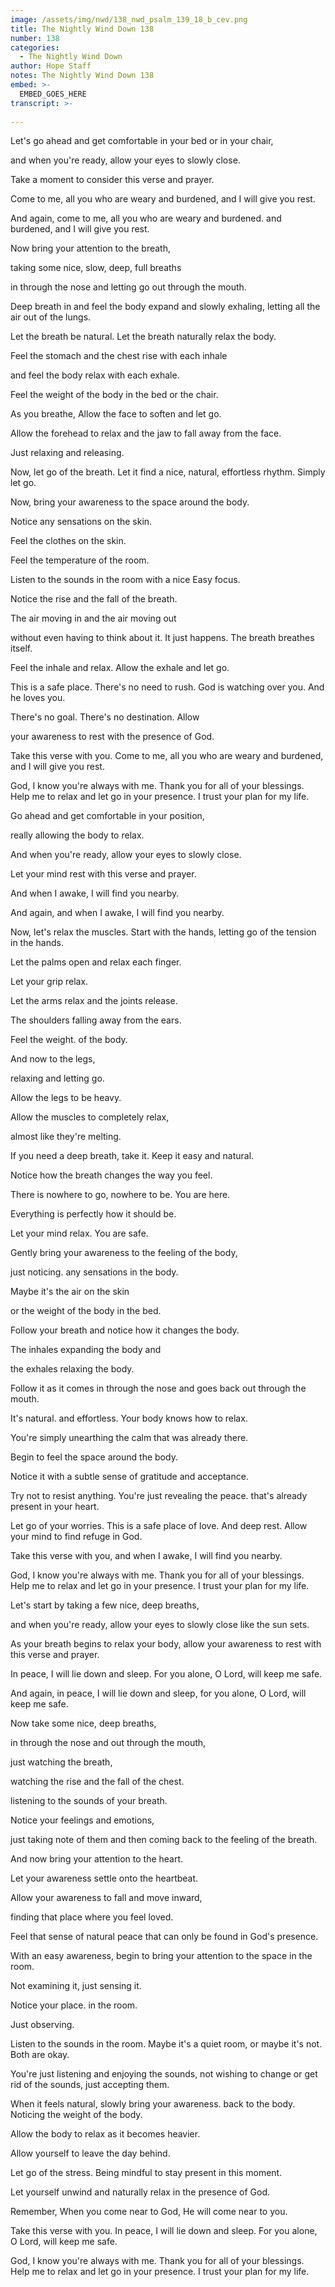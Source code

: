 ```yaml
---
image: /assets/img/nwd/138_nwd_psalm_139_18_b_cev.png
title: The Nightly Wind Down 138
number: 138
categories:
  - The Nightly Wind Down
author: Hope Staff
notes: The Nightly Wind Down 138
embed: >-
  EMBED_GOES_HERE
transcript: >-
  
---
```

Let's go ahead and get comfortable in your bed or in your chair,

and when you're ready, allow your eyes to slowly close.

Take a moment to consider this verse and prayer.

Come to me, all you who are weary and burdened, and I will give you rest.

And again, come to me, all you who are weary and burdened. and burdened, and I will give you rest.

Now bring your attention to the breath,

taking some nice, slow, deep, full breaths

in through the nose and letting go out through the mouth.

Deep breath in and feel the body expand and slowly exhaling, letting all the air out of the lungs.

Let the breath be natural. Let the breath naturally relax the body.

Feel the stomach and the chest rise with each inhale

and feel the body relax with each exhale.

Feel the weight of the body in the bed or the chair.

As you breathe, Allow the face to soften and let go.

Allow the forehead to relax and the jaw to fall away from the face.

Just relaxing and releasing.

Now, let go of the breath. Let it find a nice, natural, effortless rhythm. Simply let go.

Now, bring your awareness to the space around the body.

Notice any sensations on the skin.

Feel the clothes on the skin.

Feel the temperature of the room.

Listen to the sounds in the room with a nice Easy focus.

Notice the rise and the fall of the breath.

The air moving in and the air moving out

without even having to think about it. It just happens. The breath breathes itself.

Feel the inhale and relax. Allow the exhale and let go.

This is a safe place. There's no need to rush. God is watching over you. And he loves you.

There's no goal. There's no destination. Allow

your awareness to rest with the presence of God.

Take this verse with you. Come to me, all you who are weary and burdened, and I will give you rest.

God, I know you're always with me. Thank you for all of your blessings. Help me to relax and let go in your presence. I trust your plan for my life. 


Go ahead and get comfortable in your position,

really allowing the body to relax.

And when you're ready, allow your eyes to slowly close.

Let your mind rest with this verse and prayer.

And when I awake, I will find you nearby.

And again, and when I awake, I will find you nearby.

Now, let's relax the muscles. Start with the hands, letting go of the tension in the hands.

Let the palms open and relax each finger.

Let your grip relax.

Let the arms relax and the joints release.

The shoulders falling away from the ears.

Feel the weight. of the body.

And now to the legs,

relaxing and letting go.

Allow the legs to be heavy.

Allow the muscles to completely relax,

almost like they're melting.

If you need a deep breath, take it. Keep it easy and natural.

Notice how the breath changes the way you feel.

There is nowhere to go, nowhere to be. You are here.

Everything is perfectly how it should be.

Let your mind relax. You are safe.

Gently bring your awareness to the feeling of the body,

just noticing. any sensations in the body.

Maybe it's the air on the skin

or the weight of the body in the bed.

Follow your breath and notice how it changes the body.

The inhales expanding the body and

the exhales relaxing the body.

Follow it as it comes in through the nose and goes back out through the mouth.

It's natural. and effortless. Your body knows how to relax.

You're simply unearthing the calm that was already there.

Begin to feel the space around the body.

Notice it with a subtle sense of gratitude and acceptance.

Try not to resist anything. You're just revealing the peace. that's already present in your heart.

Let go of your worries. This is a safe place of love. And deep rest. Allow your mind to find refuge in God.

Take this verse with you, and when I awake, I will find you nearby.

God, I know you're always with me. Thank you for all of your blessings. Help me to relax and let go in your presence. I trust your plan for my life.


Let's start by taking a few nice, deep breaths,

and when you're ready, allow your eyes to slowly close like the sun sets.

As your breath begins to relax your body, allow your awareness to rest with this verse and prayer.

In peace, I will lie down and sleep. For you alone, O Lord, will keep me safe.

And again, in peace, I will lie down and sleep, for you alone, O Lord, will keep me safe.

Now take some nice, deep breaths,

in through the nose and out through the mouth,

just watching the breath,

watching the rise and the fall of the chest.

listening to the sounds of your breath.

Notice your feelings and emotions,

just taking note of them and then coming back to the feeling of the breath.

And now bring your attention to the heart.

Let your awareness settle onto the heartbeat.

Allow your awareness to fall and move inward,

finding that place where you feel loved.

Feel that sense of natural peace that can only be found in God's presence.

With an easy awareness, begin to bring your attention to the space in the room.

Not examining it, just sensing it.

Notice your place. in the room.

Just observing.

Listen to the sounds in the room. Maybe it's a quiet room, or maybe it's not. Both are okay.

You're just listening and enjoying the sounds, not wishing to change or get rid of the sounds, just accepting them.

When it feels natural, slowly bring your awareness. back to the body. Noticing the weight of the body.

Allow the body to relax as it becomes heavier.

Allow yourself to leave the day behind.

Let go of the stress. Being mindful to stay present in this moment.

Let yourself unwind and naturally relax in the presence of God.

Remember, When you come near to God, He will come near to you.

Take this verse with you. In peace, I will lie down and sleep. For you alone, O Lord, will keep me safe.

God, I know you're always with me. Thank you for all of your blessings. Help me to relax and let go in your presence. I trust your plan for my life.


